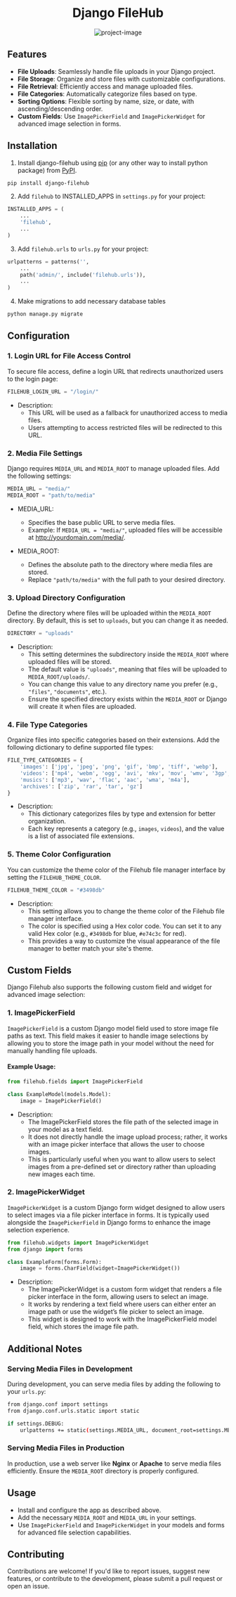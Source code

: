 <h1 align="center" id="title">Django FileHub</h1>

<p align="center"><img src="https://socialify.git.ci/scthakuri/django-filehub/image?font=Inter&amp;forks=1&amp;issues=1&amp;language=1&amp;name=1&amp;owner=1&amp;pattern=Circuit%20Board&amp;pulls=1&amp;stargazers=1&amp;theme=Light" alt="project-image"></p>

## Features

- **File Uploads**: Seamlessly handle file uploads in your Django project.
- **File Storage**: Organize and store files with customizable configurations.
- **File Retrieval**: Efficiently access and manage uploaded files.
- **File Categories**: Automatically categorize files based on type.
- **Sorting Options**: Flexible sorting by name, size, or date, with ascending/descending order.
- **Custom Fields**: Use `ImagePickerField` and `ImagePickerWidget` for advanced image selection in forms.

## Installation

1. Install django-filehub using [pip](https://pip.pypa.io/en/stable/) (or any other way to install python package) from [PyPI](https://pypi.org/).

```bash
pip install django-filehub
```

2. Add `filehub` to INSTALLED_APPS in `settings.py` for your project:

```python
INSTALLED_APPS = (
    ...
    'filehub',
    ...
)
```

3. Add `filehub.urls` to `urls.py` for your project:

```python
urlpatterns = patterns('',
    ...
    path('admin/', include('filehub.urls')),
    ...
)
```

4. Make migrations to add necessary database tables

```bash
python manage.py migrate
```

## Configuration

### 1. **Login URL for File Access Control**

To secure file access, define a login URL that redirects unauthorized users to the login page:

```python
FILEHUB_LOGIN_URL = "/login/"
```

- Description:
    - This URL will be used as a fallback for unauthorized access to media files.
    - Users attempting to access restricted files will be redirected to this URL.

### 2. **Media File Settings**

Django requires `MEDIA_URL` and `MEDIA_ROOT` to manage uploaded files. Add the following settings:

```python
MEDIA_URL = "media/"
MEDIA_ROOT = "path/to/media"
```

- MEDIA_URL:
    - Specifies the base public URL to serve media files.
    - Example: If `MEDIA_URL = "media/"`, uploaded files will be accessible at http://yourdomain.com/media/.

- MEDIA_ROOT:
    - Defines the absolute path to the directory where media files are stored.
    - Replace `"path/to/media"` with the full path to your desired directory.


### 3. **Upload Directory Configuration**

Define the directory where files will be uploaded within the `MEDIA_ROOT` directory. By default, this is set to `uploads`, but you can change it as needed.

```python
DIRECTORY = "uploads"
```

- Description:
    - This setting determines the subdirectory inside the `MEDIA_ROOT` where uploaded files will be stored.
    - The default value is `"uploads"`, meaning that files will be uploaded to `MEDIA_ROOT/uploads/`.
    - You can change this value to any directory name you prefer (e.g., `"files"`, `"documents"`, etc.).
    - Ensure the specified directory exists within the `MEDIA_ROOT` or Django will create it when files are uploaded.

### 4. **File Type Categories**

Organize files into specific categories based on their extensions. Add the following dictionary to define supported file types:

```python
FILE_TYPE_CATEGORIES = {
    'images': ['jpg', 'jpeg', 'png', 'gif', 'bmp', 'tiff', 'webp'],
    'videos': ['mp4', 'webm', 'ogg', 'avi', 'mkv', 'mov', 'wmv', '3gp', 'mpeg', 'mpg4'],
    'musics': ['mp3', 'wav', 'flac', 'aac', 'wma', 'm4a'],
    'archives': ['zip', 'rar', 'tar', 'gz']
}
```

- Description:
    - This dictionary categorizes files by type and extension for better organization.
    - Each key represents a category (e.g., `images`, `videos`), and the value is a list of associated file extensions.

### 5. **Theme Color Configuration**

You can customize the theme color of the Filehub file manager interface by setting the `FILEHUB_THEME_COLOR`.

```python
FILEHUB_THEME_COLOR = "#3498db"
```

- Description:
    - This setting allows you to change the theme color of the Filehub file manager interface.
    - The color is specified using a Hex color code. You can set it to any valid Hex color (e.g., `#3498db` for blue, `#e74c3c` for red).
    - This provides a way to customize the visual appearance of the file manager to better match your site's theme.

## Custom Fields

Django Filehub also supports the following custom field and widget for advanced image selection:

### 1. **ImagePickerField**

`ImagePickerField` is a custom Django model field used to store image file paths as text. This field makes it easier to handle image selections by allowing you to store the image path in your model without the need for manually handling file uploads.

#### Example Usage:

```python
from filehub.fields import ImagePickerField

class ExampleModel(models.Model):
    image = ImagePickerField()
```

- Description:
    - The ImagePickerField stores the file path of the selected image in your model as a text field.
    - It does not directly handle the image upload process; rather, it works with an image picker interface that allows the user to choose images.
    - This is particularly useful when you want to allow users to select images from a pre-defined set or directory rather than uploading new images each time.

### 2. **ImagePickerWidget**

`ImagePickerWidget` is a custom Django form widget designed to allow users to select images via a file picker interface in forms. It is typically used alongside the `ImagePickerField` in Django forms to enhance the image selection experience.

```python
from filehub.widgets import ImagePickerWidget
from django import forms

class ExampleForm(forms.Form):
    image = forms.CharField(widget=ImagePickerWidget())
```

- Description:
    - The ImagePickerWidget is a custom form widget that renders a file picker interface in the form, allowing users to select an image.
    - It works by rendering a text field where users can either enter an image path or use the widget’s file picker to select an image.
    - This widget is designed to work with the ImagePickerField model field, which stores the image file path.


## Additional Notes

### Serving Media Files in Development

During development, you can serve media files by adding the following to your `urls.py`:

```bash
from django.conf import settings
from django.conf.urls.static import static

if settings.DEBUG:
    urlpatterns += static(settings.MEDIA_URL, document_root=settings.MEDIA_ROOT)
```

### Serving Media Files in Production

In production, use a web server like **Nginx** or **Apache** to serve media files efficiently. Ensure the `MEDIA_ROOT` directory is properly configured.

## Usage
 - Install and configure the app as described above.
 - Add the necessary `MEDIA_ROOT` and `MEDIA_URL` in your settings.
 - Use `ImagePickerField` and `ImagePickerWidget` in your models and forms for advanced file selection capabilities.

## Contributing
Contributions are welcome! If you'd like to report issues, suggest new features, or contribute to the development, please submit a pull request or open an issue.

